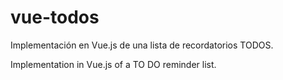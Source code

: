 # vue-todos

Implementación en Vue.js de una lista de recordatorios TODOS.

Implementation in Vue.js of a TO DO reminder list.

